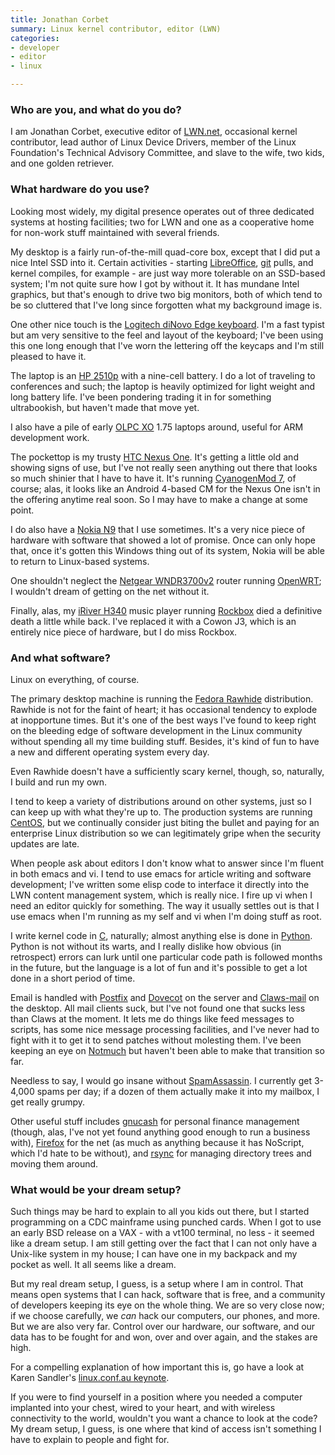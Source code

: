 ```yaml
---
title: Jonathan Corbet
summary: Linux kernel contributor, editor (LWN)
categories:
- developer
- editor
- linux

---
```


### Who are you, and what do you do?

I am Jonathan Corbet, executive editor of [LWN.net](http://lwn.net/ "A Linux and free software news site."), occasional kernel contributor, lead author of Linux Device Drivers, member of the Linux Foundation's Technical Advisory Committee, and slave to the wife, two kids, and one golden retriever.

### What hardware do you use?

Looking most widely, my digital presence operates out of three dedicated systems at hosting facilities; two for LWN and one as a cooperative home for non-work stuff maintained with several friends.

My desktop is a fairly run-of-the-mill quad-core box, except that I did put a nice Intel SSD into it. Certain activities - starting [LibreOffice][], [git][] pulls, and kernel compiles, for example - are just way more tolerable on an SSD-based system; I'm not quite sure how I got by without it. It has mundane Intel graphics, but that's enough to drive two big monitors, both of which tend to be so cluttered that I've long since forgotten what my background image is.

One other nice touch is the [Logitech diNovo Edge keyboard][dinovo-edge]. I'm a fast typist but am very sensitive to the feel and layout of the keyboard; I've been using this one long enough that I've worn the lettering off the keycaps and I'm still pleased to have it.

The laptop is an [HP 2510p][compaq-2510p] with a nine-cell battery. I do a lot of traveling to conferences and such; the laptop is heavily optimized for light weight and long battery life. I've been pondering trading it in for something ultrabookish, but haven't made that move yet.

I also have a pile of early [OLPC XO][xo] 1.75 laptops around, useful for ARM development work.

The pockettop is my trusty [HTC Nexus One][nexus-one]. It's getting a little old and showing signs of use, but I've not really seen anything out there that looks so much shinier that I have to have it. It's running [CyanogenMod 7][cyanogenmod], of course; alas, it looks like an Android 4-based CM for the Nexus One isn't in the offering anytime real soon. So I may have to make a change at some point.

I do also have a [Nokia N9][n9] that I use sometimes. It's a very nice piece of hardware with software that showed a lot of promise. Once can only hope that, once it's gotten this Windows thing out of its system, Nokia will be able to return to Linux-based systems.

One shouldn't neglect the [Netgear WNDR3700v2][n600] router running [OpenWRT][]; I wouldn't dream of getting on the net without it.

Finally, alas, my [iRiver H340][h340] music player running [Rockbox][] died a definitive death a little while back. I've replaced it with a Cowon J3, which is an entirely nice piece of hardware, but I do miss Rockbox.

### And what software?

Linux on everything, of course.

The primary desktop machine is running the [Fedora Rawhide][fedora] distribution. Rawhide is not for the faint of heart; it has occasional tendency to explode at inopportune times. But it's one of the best ways I've found to keep right on the bleeding edge of software development in the Linux community without spending all my time building stuff. Besides, it's kind of fun to have a new and different operating system every day.

Even Rawhide doesn't have a sufficiently scary kernel, though, so, naturally, I build and run my own.

I tend to keep a variety of distributions around on other systems, just so I can keep up with what they're up to. The production systems are running [CentOS][], but we continually consider just biting the bullet and paying for an enterprise Linux distribution so we can legitimately gripe when the security updates are late.

When people ask about editors I don't know what to answer since I'm fluent in both emacs and vi. I tend to use emacs for article writing and software development; I've written some elisp code to interface it directly into the LWN content management system, which is really nice. I fire up vi when I need an editor quickly for something. The way it usually settles out is that I use emacs when I'm running as my self and vi when I'm doing stuff as root.

I write kernel code in [C][], naturally; almost anything else is done in [Python][]. Python is not without its warts, and I really dislike how obvious (in retrospect) errors can lurk until one particular code path is followed months in the future, but the language is a lot of fun and it's possible to get a lot done in a short period of time.

Email is handled with [Postfix][] and [Dovecot][] on the server and [Claws-mail][] on the desktop. All mail clients suck, but I've not found one that sucks less than Claws at the moment. It lets me do things like feed messages to scripts, has some nice message processing facilities, and I've never had to fight with it to get it to send patches without molesting them. I've been keeping an eye on [Notmuch][] but haven't been able to make that transition so far.

Needless to say, I would go insane without [SpamAssassin][]. I currently get 3-4,000 spams per day; if a dozen of them actually make it into my mailbox, I get really grumpy.

Other useful stuff includes [gnucash][] for personal finance management (though, alas, I've not yet found anything good enough to run a business with), [Firefox][] for the net (as much as anything because it has NoScript, which I'd hate to be without), and [rsync][] for managing directory trees and moving them around.

### What would be your dream setup?

Such things may be hard to explain to all you kids out there, but I started programming on a CDC mainframe using punched cards. When I got to use an early BSD release on a VAX - with a vt100 terminal, no less - it seemed like a dream setup. I am still getting over the fact that I can not only have a Unix-like system in my house; I can have one in my backpack and my pocket as well. It all seems like a dream.

But my real dream setup, I guess, is a setup where I am in control. That means open systems that I can hack, software that is free, and a community of developers keeping its eye on the whole thing. We are so very close now; if we choose carefully, we *can* hack our computers, our phones, and more. But we are also very far. Control over our hardware, our software, and our data has to be fought for and won, over and over again, and the stakes are high.

For a compelling explanation of how important this is, go have a look at Karen Sandler's [linux.conf.au keynote](http://mirror.internode.on.net/pub/linux.conf.au/2012/Keynote_Karen_Sandler.ogv "A link to an OGG video about free software.").

If you were to find yourself in a position where you needed a computer implanted into your chest, wired to your heart, and with wireless connectivity to the world, wouldn't you want a chance to look at the code? My dream setup, I guess, is one where that kind of access isn't something I have to explain to people and fight for.

[compaq-2510p]: https://www.cnet.com/products/hp-compaq-2510p/ "A 12.1 inch PC laptop."
[dinovo-edge]: http://support.logitech.com/product/dinovo-edge "A rechargeable Bluetooth keyboard."
[h340]: https://www.amazon.com/iriver-H340-Digital-Player-Display/dp/B00065W74Q "A digital music player."
[n600]: https://www.amazon.com/NETGEAR-Wireless-Router-Gigabit-WNDR3700/dp/B002HWRJY4 "A dual-band wireless router."
[n9]: https://en.wikipedia.org/wiki/Nokia_N9 "A MeeGo-based smartphone."
[nexus-one]: https://en.wikipedia.org/wiki/Nexus_One "An Android-based smartphone."
[xo]: http://laptop.org/en/laptop/ "A laptop designed for children in developing countries."
[c]: https://en.wikipedia.org/wiki/C_(programming_language) "A compiled programming language."
[centos]: https://www.centos.org/ "A Linux distribution."
[claws-mail]: https://www.claws-mail.org/ "A GTK+ email client."
[cyanogenmod]: http://www.cyanogenmod.org/ "A custom ROM for Android phones."
[dovecot]: https://dovecot.org/ "A secure IMAP server."
[fedora]: https://getfedora.org/ "A Linux distribution."
[firefox]: https://www.mozilla.org/en-US/firefox/new/ "A cross-platform open-source web browser."
[git]: https://git-scm.com/ "A version control system."
[gnucash]: http://www.gnucash.org/ "Open-source personal finance software."
[libreoffice]: https://www.libreoffice.org/ "A free, open-source productivity suit."
[notmuch]: https://notmuchmail.org/ "An email index and search tool."
[openwrt]: https://openwrt.org/ "An embedded Linux distribution for wireless routers."
[postfix]: http://www.postfix.org/ "Mail server software."
[python]: https://www.python.org/ "An interpreted scripting language."
[rockbox]: https://www.rockbox.org/ "Replacement firmware for music players."
[rsync]: http://rsync.samba.org/ "An open-source file transfer/syncing tool."
[spamassassin]: https://spamassassin.apache.org/ "Server-side spam-fighting software."

